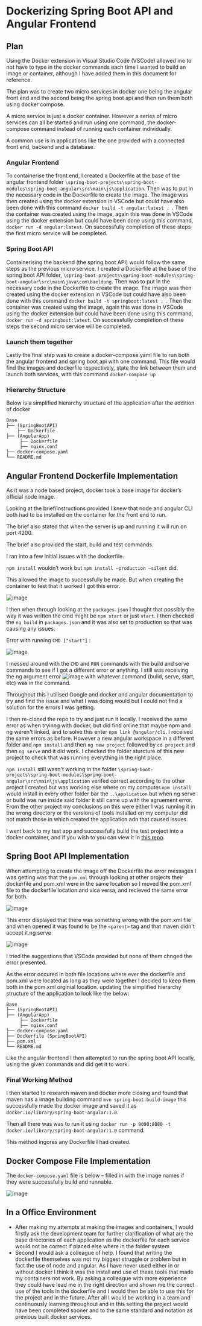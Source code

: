 # Dockerizing Spring Boot API and Angular Frontend

## Plan
Using the Docker extension in Visual Studio Code (VSCode) allowed me to not have to type in the docker commands each time I wanted to build an image or container, although I have added them in this document for reference.

The plan was to create two micro services in docker one being the angular front end and the second being the spring boot api and then run them both using docker compose.

A micro service is just a docker container. However a series of micro services can all be started and run using one command, the docker-compose command instead of running each container individually.

A common use is in applications like the one provided with a connected front end, backend and a database.

### Angular Frontend
To containerise the front end, I created a Dockerfile at the base of the angular frontend folder `\spring-boot-projects\spring-boot-modules\spring-boot-angular\src\main\js\application`. Then was to put in the necessary code in the Dockerfile to create the image. The image was then created using the docker extension in VSCode but could have also been done with this command `docker build -t angular:latest . `. Then the container was created using the image, again this was done in VSCode using the docker extension but could have been done using this command, `docker run -d angular:latest`. On successfully completion of these steps the first micro service will be completed.

### Spring Boot API
Containerising the backend (the spring boot API) would follow the same steps as the previous micro service. I created a Dockerfile at the base of the spring boot API folder, `\spring-boot-projects\spring-boot-modules\spring-boot-angular\src\main\java\com\baeldung`. Then was to put in the necessary code in the Dockerfile to create the image. The image was then created using the docker extension in VSCode but could have also been done with this command `docker build -t springboot:latest . `. Then the container was created using the image, again this was done in VSCode using the docker extension but could have been done using this command, `docker run -d springboot:latest`. On successfully completion of these steps the second micro service will be completed.

### Launch them together
Lastly the final step was to create a docker-compose.yaml file to run both the angular frontend and spring boot api with one command. This file would find the images and dockerfile respectively, state the link between them and launch both services, with this command `docker-compose up`

### Hierarchy Structure
Below is a simplified hierarchy structure of the application after the addition of docker
    
    
    Base
    ├── (SpringBootAPI)   
        ├── Dockerfile             
    ├── (AngularApp)
         ├── Dockerfile                 
         ├── nginx.conf           
    ├── docker-compose.yaml
    └── README.md


## Angular Frontend Dockerfile Implementation
As it was a node based project, docker took a base image for docker’s official node image.

Looking at the brief/instructions provided I knew that node and angular CLI both had to be installed on the container for the front end to run.

The brief also stated that when the server is up and running it will run on port 4200.

The brief also provided the start, build and test commands.

I ran into a few initial issues with the dockerfile.

`npm install` wouldn’t work but `npm install —production —silent` did.

This allowed the image to successfully be made. But when creating the container to test that it worked I got this error.

![image](https://user-images.githubusercontent.com/71643186/172043647-85432332-03f8-402a-8b08-304cd996dc57.png)

I then when through looking at the `packages.json` I thought that possibly the way it was written the cmd might be `npm start` or just `start`. I then checked the `ng build` in `packages.json` and it was also set to production so that was causing any issues.

Error with running `CMD ["start"]` :

![image](https://user-images.githubusercontent.com/71643186/172043817-68b1ff75-d22b-4ef5-add7-a0666da469c5.png)

I messed around with the 	`CMD` and 	`RUN` commands with the build and serve commands to see if I got a different error or anything. I still was receiving the ng argument error ![image](https://user-images.githubusercontent.com/71643186/172043647-85432332-03f8-402a-8b08-304cd996dc57.png) with whatever command (bulid, serve, start, etc) was in the command.

Throughout this I utilised Google and docker and angular documentation to try and find the issue and what I was doing would but I could not find a solution for the errors I was getting.

I then re-cloned the repo to try and just run it locally. I received the same error as when tryinng with docker, but did find online that maybe npm and ng weren't linked, and to solve this enter `npm link @angular/cli`. I received the same errors as before. However a new angular workspace in a different folder and `npm install` and then `ng new project` followed by `cd project` and then `ng serve` and it did work. I checked the folder sturcture of this new project to check that  was running everything in the right place. 

`npm install` still wasn't working in the folder `\spring-boot-projects\spring-boot-modules\spring-boot-angular\src\main\js\application` verifed correct according to the other project I created but was working else where on my computer.`npm install` would install in every other folder bar the  `..\application` but when ng serve or build was run inside said folder it still came up with the agruement error. From the other project my conclusions on this were either I was running it in the wrong directory or the versions of tools installed on my computer did not match those in which created the application adn that caused issues.

I went back to my test app and successfully build the test project into a docker container, and if you wish to you can view it in [this repo](https://github.com/hannahnairn/AngularDocker).

## Spring Boot API Implementation
When attempting to create the image off the Dockerfile the error messages I was getting was that the `pom.xml` through looking at other projects their dockerfile and pom.xml were in the same location so I moved the pom.xml file to the dockerfile location and vica versa, and recieved the same error for both.

![image](https://user-images.githubusercontent.com/71643186/172048109-164d256c-460c-4670-bbcc-e3411f3d416b.png)

This error displayed that there was something wrong with the pom.xml file and when opened it was found to be the `<parent>` tag and that maven didn't accept it.ng serve 

![image](https://user-images.githubusercontent.com/71643186/172048450-042435dd-9b44-4fde-8a32-12ed43bb6d33.png)

I tried the suggestions that VSCode provided but none of them chnged the error presented.

As the error occured in both file locations where ever the dockerfile and pom.xml were located as long as they were together I decided to keep them both in the pom.xml orginial location. updating the simplified hierarchy structure of the application to look like the below:
    
    Base
    ├── (SpringBootAPI)           
    ├── (AngularApp)
         ├── Dockerfile                 
         ├── nginx.conf           
    ├── docker-compose.yaml
    ├── Dockerfile (SpringBootAPI) 
    ├── pom.xml  
    └── README.md

Like the angular frontend I then attempted to run the spring boot API locally, using the given commands and did get it to work.

### Final Working Method
I then started to research maven and docker more closing and found that maven has a image building command `mvn spring-boot:build-image` this successfully made the docker image and saved it as `docker.io/library/spring-boot-angular:1.0`. 

Then all there was was to run it using `docker run -p 9090:8080 -t docker.io/library/spring-boot-angular:1.0` command.

This method ingores any Dockerfile I had created.

## Docker Compose File Implementation
The `docker-compose.yaml` file is below – filled in with the image names if they were successfully build and runnable. 

![image](https://user-images.githubusercontent.com/71643186/172060495-a9f3b4b0-ceb8-4eff-bc7e-98de94fd3778.png)

## In a Office Environment

- After making my attempts at making the images and containers, I would firstly ask the development team for further clarification of what are the base directories of each application as the dockerfile for each service would not be correct if placed else where in the folder system
- Second I would ask a colleague of help. I found that writing the dockerfile themselves was not my biggest struggle or problem but in fact the use of node and angular. As I have never used either in or without docker I think it was the install and use of these tools that made my containers not work. By asking a colleague with more experience they could have lead me in the right direction and shown me the correct use of the tools in the dockerfile and I would then be able to use this for the project and in the future. After all I would be working in a team and continuously learning throughout and in this setting the project would have been completed sooner and to the same standard and notation as previous built docker services.
